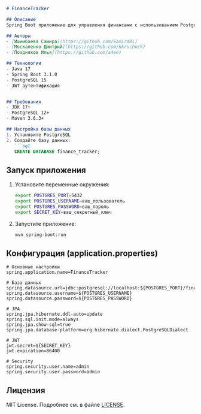 ```markdown
# FinanceTracker

## Описание
Spring Boot приложение для управления финансами с использованием PostgreSQL и JWT аутентификации.

## Авторы
- [Ишимбаева Самира](https://github.com/Samira8i)
- [Москаленко Дмитрий](https://github.com/kkruchock)
- [Поздняков Илья](https://github.com/a4ee)

## Технологии
- Java 17
- Spring Boot 3.1.0
- PostgreSQL 15
- JWT аутентификация


## Требования
- JDK 17+
- PostgreSQL 12+
- Maven 3.6.3+

## Настройка базы данных
1. Установите PostgreSQL
2. Создайте базу данных:
   ```sql
   CREATE DATABASE finance_tracker;
   ```

## Запуск приложения
1. Установите переменные окружения:
   ```bash
   export POSTGRES_PORT=5432
   export POSTGRES_USERNAME=ваш_пользователь
   export POSTGRES_PASSWORD=ваш_пароль
   export SECRET_KEY=ваш_секретный_ключ
   ```

2. Запустите приложение:
   ```bash
   mvn spring-boot:run
   ```

## Конфигурация (application.properties)
```properties
# Основные настройки
spring.application.name=FinanceTracker

# База данных
spring.datasource.url=jdbc:postgresql://localhost:${POSTGRES_PORT}/finance_tracker
spring.datasource.username=${POSTGRES_USERNAME}
spring.datasource.password=${POSTGRES_PASSWORD}

# JPA
spring.jpa.hibernate.ddl-auto=update
spring.sql.init.mode=always
spring.jpa.show-sql=true
spring.jpa.database-platform=org.hibernate.dialect.PostgreSQLDialect

# JWT
jwt.secret=${SECRET_KEY}
jwt.expiration=86400

# Security
spring.security.user.name=admin
spring.security.user.password=admin
```

## Лицензия
MIT License. Подробнее см. в файле [LICENSE](LICENSE).
```